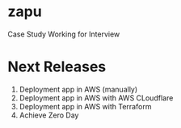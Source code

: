 # zapu
Case Study Working for Interview

# Next Releases

1) Deployment app in AWS (manually)
2) Deployment app in AWS with AWS CLoudflare
3) Deployment app in AWS with Terraform
4) Achieve Zero Day
